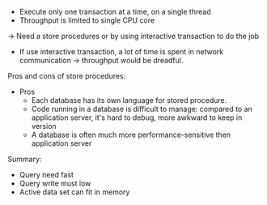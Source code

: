 - Execute only one transaction at a time, on a single thread
- Throughput is limited to single CPU core

-> Need a store procedures or by using interactive transaction to do the job
- If use interactive transaction, a lot of time is spent in network communication -> throughput would be dreadful.

Pros and cons of store procedures:
- Pros
	+ Each database has its own language for stored procedure.
	+ Code running in a database is difficult to manage: compared to an application server, it's hard to debug, more awkward to keep in version
	+ A database is often much more performance-sensitive then application server



Summary:
- Query need fast
- Query write must low
- Active data set can fit in memory